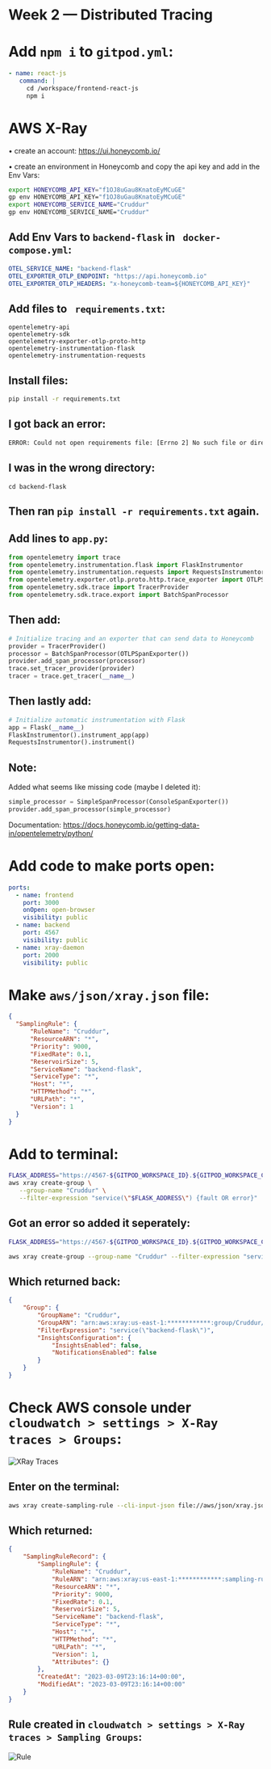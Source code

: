  # Week 2 — Distributed Tracing

 # Add `npm i` to `gitpod.yml`:
 
 ```yaml
 - name: react-js
    command: |
      cd /workspace/frontend-react-js
      npm i
  ```
 
 # AWS X-Ray

 • create an account: https://ui.honeycomb.io/ 
 
 • create an environment in Honeycomb and copy the api key and add in the Env Vars:

 ```bash
 export HONEYCOMB_API_KEY="f1OJ8uGau8KnatoEyMCuGE"
 gp env HONEYCOMB_API_KEY="f1OJ8uGau8KnatoEyMCuGE"
 export HONEYCOMB_SERVICE_NAME="Cruddur"
 gp env HONEYCOMB_SERVICE_NAME="Cruddur"
 ```
 ## Add Env Vars to `backend-flask` in ` docker-compose.yml`:

 ```yaml
 OTEL_SERVICE_NAME: "backend-flask"
 OTEL_EXPORTER_OTLP_ENDPOINT: "https://api.honeycomb.io"
 OTEL_EXPORTER_OTLP_HEADERS: "x-honeycomb-team=${HONEYCOMB_API_KEY}"
 ```
 
 ## Add files to ` requirements.txt`:
 
 ```
 opentelemetry-api 
 opentelemetry-sdk 
 opentelemetry-exporter-otlp-proto-http 
 opentelemetry-instrumentation-flask 
 opentelemetry-instrumentation-requests
 ```
 ## Install files:
 
 ```bash
 pip install -r requirements.txt
 ```
 
 ## I got back an error:
 
 ```bash
 ERROR: Could not open requirements file: [Errno 2] No such file or directory: 'requirements.txt'
 ```
 
 ## I was in the wrong directory:
 
 `cd backend-flask`
 
 ## Then ran `pip install -r requirements.txt` again.
 
 ## Add lines to `app.py`:
 
 ```python
 from opentelemetry import trace
 from opentelemetry.instrumentation.flask import FlaskInstrumentor
 from opentelemetry.instrumentation.requests import RequestsInstrumentor
 from opentelemetry.exporter.otlp.proto.http.trace_exporter import OTLPSpanExporter
 from opentelemetry.sdk.trace import TracerProvider
 from opentelemetry.sdk.trace.export import BatchSpanProcessor
 ```

 ## Then add:
 
 ```python
 # Initialize tracing and an exporter that can send data to Honeycomb
 provider = TracerProvider()
 processor = BatchSpanProcessor(OTLPSpanExporter())
 provider.add_span_processor(processor)
 trace.set_tracer_provider(provider)
 tracer = trace.get_tracer(__name__)
 ```

 ## Then lastly add:
 
 ```python
# Initialize automatic instrumentation with Flask
app = Flask(__name__)
FlaskInstrumentor().instrument_app(app)
RequestsInstrumentor().instrument()
```
 ## Note:
 
 Added what seems like missing code (maybe I deleted it):
 
 ```python
 simple_processor = SimpleSpanProcessor(ConsoleSpanExporter())
provider.add_span_processor(simple_processor)
```

Documentation: https://docs.honeycomb.io/getting-data-in/opentelemetry/python/

# Add code to make ports open:

```yaml
ports:
  - name: frontend
    port: 3000
    onOpen: open-browser
    visibility: public
  - name: backend
    port: 4567
    visibility: public
  - name: xray-daemon
    port: 2000
    visibility: public
```

# Make `aws/json/xray.json` file:

```json
{
  "SamplingRule": {
      "RuleName": "Cruddur",
      "ResourceARN": "*",
      "Priority": 9000,
      "FixedRate": 0.1,
      "ReservoirSize": 5,
      "ServiceName": "backend-flask",
      "ServiceType": "*",
      "Host": "*",
      "HTTPMethod": "*",
      "URLPath": "*",
      "Version": 1
  }
}
```

# Add to terminal:

```bash
FLASK_ADDRESS="https://4567-${GITPOD_WORKSPACE_ID}.${GITPOD_WORKSPACE_CLUSTER_HOST}"
aws xray create-group \
   --group-name "Cruddur" \
   --filter-expression "service(\"$FLASK_ADDRESS\") {fault OR error}"
```
 
 ## Got an error so added it seperately:
 
 ```bash
 FLASK_ADDRESS="https://4567-${GITPOD_WORKSPACE_ID}.${GITPOD_WORKSPACE_CLUSTER_HOST}"
 ```
 
 ```bash
 aws xray create-group --group-name "Cruddur" --filter-expression "service(\"backend-flask\")"
 ```
 
## Which returned back:

```json
{
    "Group": {
        "GroupName": "Cruddur",
        "GroupARN": "arn:aws:xray:us-east-1:************:group/Cruddur/************************************************",
        "FilterExpression": "service(\"backend-flask\")",
        "InsightsConfiguration": {
            "InsightsEnabled": false,
            "NotificationsEnabled": false
        }
    }
}
```

# Check AWS console under `cloudwatch > settings > X-Ray traces > Groups`:

![XRay Traces](assets/xraytraces.png)

## Enter on the terminal:

```bash
aws xray create-sampling-rule --cli-input-json file://aws/json/xray.json
```

## Which returned:

```json
{
    "SamplingRuleRecord": {
        "SamplingRule": {
            "RuleName": "Cruddur",
            "RuleARN": "arn:aws:xray:us-east-1:************:sampling-rule/Cruddur",
            "ResourceARN": "*",
            "Priority": 9000,
            "FixedRate": 0.1,
            "ReservoirSize": 5,
            "ServiceName": "backend-flask",
            "ServiceType": "*",
            "Host": "*",
            "HTTPMethod": "*",
            "URLPath": "*",
            "Version": 1,
            "Attributes": {}
        },
        "CreatedAt": "2023-03-09T23:16:14+00:00",
        "ModifiedAt": "2023-03-09T23:16:14+00:00"
    }
}
```

## Rule created in `cloudwatch > settings > X-Ray traces > Sampling Groups`:

![Rule](assets/rule.png)

